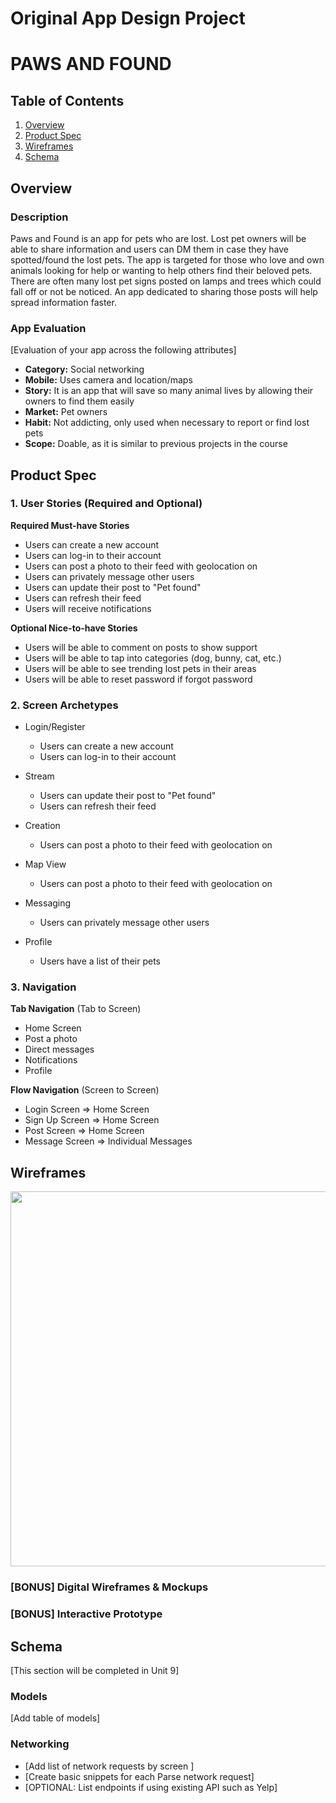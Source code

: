 Original App Design Project
===

# PAWS AND FOUND

## Table of Contents

1. [Overview](#Overview)
2. [Product Spec](#Product-Spec)
3. [Wireframes](#Wireframes)
4. [Schema](#Schema)

## Overview

### Description

Paws and Found is an app for pets who are lost. Lost pet owners will be able to share information and users can DM them in case they have spotted/found the lost pets. The app is targeted for those who love and own animals looking for help or wanting to help others find their beloved pets. There are often many lost pet signs posted on lamps and trees which could fall off or not be noticed. An app dedicated to sharing those posts will help spread information faster.

### App Evaluation

[Evaluation of your app across the following attributes]
- **Category:** Social networking
- **Mobile:** Uses camera and location/maps
- **Story:** It is an app that will save so many animal lives by allowing their owners to find them easily
- **Market:** Pet owners
- **Habit:** Not addicting, only used when necessary to report or find lost pets
- **Scope:** Doable, as it is similar to previous projects in the course

## Product Spec

### 1. User Stories (Required and Optional)

**Required Must-have Stories**

* Users can create a new account
* Users can log-in to their account
* Users can post a photo to their feed with geolocation on
* Users can privately message other users
* Users can update their post to "Pet found"
* Users can refresh their feed
* Users will receive notifications

**Optional Nice-to-have Stories**

* Users will be able to comment on posts to show support
* Users will be able to tap into categories (dog, bunny, cat, etc.)
* Users will be able to see trending lost pets in their areas
* Users will be able to reset password if forgot password

### 2. Screen Archetypes

- Login/Register
    - Users can create a new account
    - Users can log-in to their account

- Stream
    - Users can update their post to "Pet found"
    - Users can refresh their feed

- Creation
    - Users can post a photo to their feed with geolocation on

- Map View
    - Users can post a photo to their feed with geolocation on

- Messaging
    - Users can privately message other users

- Profile
    - Users have a list of their pets


### 3. Navigation

**Tab Navigation** (Tab to Screen)

* Home Screen
* Post a photo
* Direct messages
* Notifications
* Profile

**Flow Navigation** (Screen to Screen)

- Login Screen
  => Home Screen
- Sign Up Screen
  => Home Screen
- Post Screen
  => Home Screen
- Message Screen
  => Individual Messages


## Wireframes

<img src="https://hackmd.io/_uploads/SJFn3bhz6.jpg" width=600>

### [BONUS] Digital Wireframes & Mockups

### [BONUS] Interactive Prototype

## Schema 

[This section will be completed in Unit 9]

### Models

[Add table of models]

### Networking

- [Add list of network requests by screen ]
- [Create basic snippets for each Parse network request]
- [OPTIONAL: List endpoints if using existing API such as Yelp]